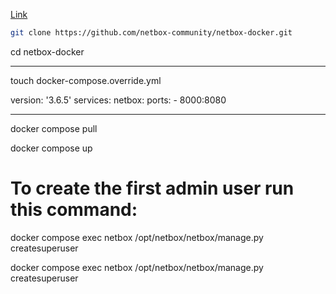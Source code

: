 [Link](https://github.com/netbox-community/netbox-docker)

```bash
git clone https://github.com/netbox-community/netbox-docker.git
```

cd netbox-docker

-------------------------
touch docker-compose.override.yml

version: '3.6.5'
services:
  netbox:
    ports:
    - 8000:8080

------------------------------

docker compose pull

docker compose up




# To create the first admin user run this command:
docker compose exec netbox /opt/netbox/netbox/manage.py createsuperuser



docker compose exec netbox /opt/netbox/netbox/manage.py createsuperuser
